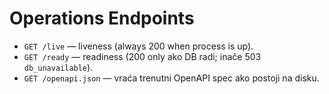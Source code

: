 # Operations Endpoints
- `GET /live` — liveness (always 200 when process is up).
- `GET /ready` — readiness (200 only ako DB radi; inače 503 `db_unavailable`).
- `GET /openapi.json` — vraća trenutni OpenAPI spec ako postoji na disku.
